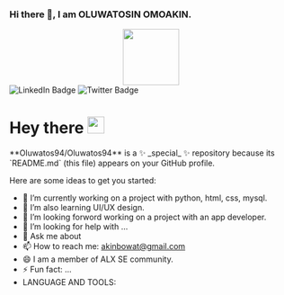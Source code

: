 ### Hi there 👋, I am OLUWATOSIN OMOAKIN.

<div id="header" align="center">
  <img src="https://media.giphy.com/media/BNbm4jKFVC31dYUaoh/giphy.gif" width="100"/>
</div>

<div id="badges">
    <img src="https://img.shields.io/badge/LinkedIn-blue?style=for-the-badge&logo=linkedin&logoColor=white" alt="LinkedIn Badge"/>
    <img src="https://img.shields.io/badge/Twitter-blue?style=for-the-badge&logo=twitter&logoColor=white" alt="Twitter Badge"/>
</div>

<div id="badges">
    <img src="https://komarev.com/ghpvc/?username=Oluwatos94&style=flat-square&color=blue" alt=""/>
</div>

<h1>
  Hey there
  <img src="https://media.giphy.com/media/hvRJCLFzcasrR4ia7z/giphy.gif" width="30px"/>
</h1>


<div>
**Oluwatos94/Oluwatos94** is a ✨ _special_ ✨ repository because its `README.md` (this file) appears on your GitHub profile.

Here are some ideas to get you started:

- 🔭 I’m currently working on a project with python, html, css, mysql.
- 🌱 I’m also learning UI/UX design.
- 👯 I’m looking forword working on a project with an app developer.
- 🤔 I’m looking for help with ...
- 💬 Ask me about 
- 📫 How to reach me: akinbowat@gmail.com
- 😄 I am a member of ALX SE community.
- ⚡ Fun fact: ...
- LANGUAGE AND TOOLS:

</div>
